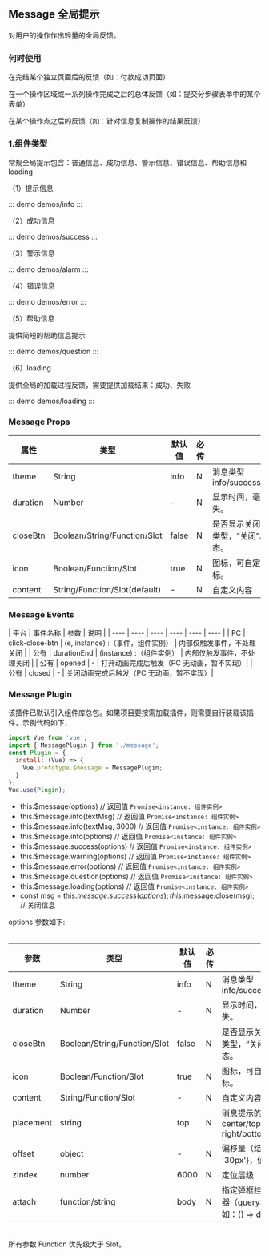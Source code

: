 ## Message 全局提示

对用户的操作作出轻量的全局反馈。

### 何时使用

在完结某个独立页面后的反馈（如：付款成功页面）

在一个操作区域或一系列操作完成之后的总体反馈（如：提交分步骤表单中的某个表单）

在某个操作点之后的反馈（如：针对信息复制操作的结果反馈）


### 1.组件类型

常规全局提示包含：普通信息、成功信息、警示信息、错误信息、帮助信息和loading


（1）提示信息

::: demo demos/info 
:::


（2）成功信息


::: demo demos/success 
:::


（3）警示信息

::: demo demos/alarm 
:::

（4）错误信息

::: demo demos/error 
:::


（5）帮助信息

提供简短的帮助信息提示

::: demo demos/question 
:::

（6）loading

提供全局的加载过程反馈，需要提供加载结果：成功、失败

::: demo demos/loading 
:::


### Message Props

| 属性 | 类型 | 默认值 | 必传 | 说明 |
|-----|-----|-----|-----|-----|
| theme | String | info | N | 消息类型 info/success/warning/error/question/loading |
| duration | Number | - | N | 显示时间，毫秒，等于 0 表示一直显示，不消失。 |
| closeBtn | Boolean/String/Function/Slot | false | N | 是否显示关闭按钮，默认不显示。如果是 string 类型，“关闭”。TNode 为自定义关闭按钮形态。|
| icon | Boolean/Function/Slot | true | N | 图标，可自定义，值为 false 表示不显示默认图标。 |
| content | String/Function/Slot(default) | - | N | 自定义内容 |

### Message Events
| 平台 | 事件名称 | 参数 |  说明 |
| ---- | ---- | ---- | ---- | ---- | ---- | 
| PC | click-close-btn | (e, instance) :（事件，组件实例） | 内部仅触发事件，不处理关闭 |
| 公有 | durationEnd | (instance) :（组件实例） | 内部仅触发事件，不处理关闭 |
| 公有 | opened | - | 打开动画完成后触发（PC 无动画，暂不实现）|
| 公有 | closed | - | 关闭动画完成后触发（PC 无动画，暂不实现）|


### Message Plugin

该插件已默认引入组件库总包。如果项目要按需加载插件，则需要自行装载该插件，示例代码如下，

```js
import Vue from 'vue';
import { MessagePlugin } from './message';
const Plugin = {
  install: (Vue) => {
    Vue.prototype.$message = MessagePlugin;
  }
};
Vue.use(Plugin);
```

 * this.$message(options) // 返回值 `Promise<instance: 组件实例>`
 * this.$message.info(textMsg) // 返回值 `Promise<instance: 组件实例>`
 * this.$message.info(textMsg, 3000) // 返回值 `Promise<instance: 组件实例>`
 * this.$message.info(options) // 返回值 `Promise<instance: 组件实例>`
 * this.$message.success(options) // 返回值 `Promise<instance: 组件实例>`
 * this.$message.warning(options) // 返回值 `Promise<instance: 组件实例>`
 * this.$message.error(options) // 返回值 `Promise<instance: 组件实例>`
 * this.$message.question(options) // 返回值 `Promise<instance: 组件实例>`
 * this.$message.loading(options) // 返回值 `Promise<instance: 组件实例>`
 * const msg = this.$message.success(options); this.$message.close(msg); // 关闭信息

options 参数如下: <br/><br/>

| 参数 | 类型 | 默认值 | 必传 | 说明 |
|-----|-----|-----|-----|-----|
| theme | String | info | N | 消息类型 info/success/warning/error/question/loading |
| duration | Number | - | N | 显示时间，毫秒，等于 0 表示一直显示，不消失。 |
| closeBtn | Boolean/String/Function/Slot | false | N | 是否显示关闭按钮，默认不显示。如果是 string 类型，“关闭”。TNode 为自定义关闭按钮形态。|
| icon | Boolean/Function/Slot | true | N | 图标，可自定义，值为 false 表示不显示默认图标。 |
| content | String/Function/Slot | - | N | 自定义内容（别名：default） |
| placement | string | top | N | 消息提示的位置，9个：center/top/left/right/bottom/top-left/top-right/bottom-left/bottom-right |
| offset | object | - | N | 偏移量（结合属性placement）, 如： {left: '30px'}，值为String类型 |
| zIndex | number | 6000 | N | 定位层级 |
| attach | function/string | body | N | 指定弹框挂载节点。字符串类型表示DOM选择器（querySelector）；函数需返回 DOM 节点，如：() => document.body |

<br/>所有参数 Function 优先级大于 Slot。